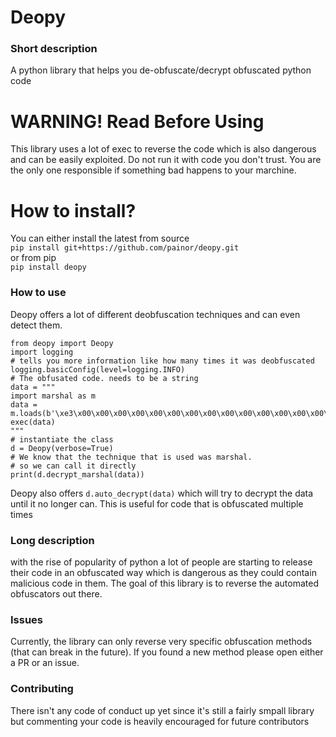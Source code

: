 # Deopy

### Short description
A python library that helps you de-obfuscate/decrypt obfuscated python code


# WARNING! Read Before Using

This library uses a lot of exec to reverse the code which is also dangerous and can be easily exploited. Do not run it with code you don't trust. You are the only one responsible if something bad happens to your marchine.

# How to install?
You can either install the latest from source <br> `pip install git+https://github.com/painor/deopy.git` <br> or from pip <br> `pip install deopy`

### How to use
Deopy offers a lot of different deobfuscation techniques and can even detect them. 
```
from deopy import Deopy
import logging
# tells you more information like how many times it was deobfuscated
logging.basicConfig(level=logging.INFO)
# The obfusated code. needs to be a string
data = """
import marshal as m
data = m.loads(b'\xe3\x00\x00\x00\x00\x00\x00\x00\x00\x00\x00\x00\x00\x00\x00\x00\x00\x03\x00\x00\x00@\x00\x00\x00s\x1a\x00\x00\x00e\x00d\x00\x83\x01D\x00]\x0cZ\x01e\x02e\x01\x83\x01\x01\x00q\x08d\x01S\x00)\x02\xe9d\x00\x00\x00N)\x03\xda\x05range\xda\x01i\xda\x05print\xa9\x00r\x05\x00\x00\x00r\x05\x00\x00\x00\xda\x06string\xda\x08<module>\x01\x00\x00\x00s\x02\x00\x00\x00\x0c\x01')
exec(data)
"""
# instantiate the class
d = Deopy(verbose=True)
# We know that the technique that is used was marshal.
# so we can call it directly
print(d.decrypt_marshal(data))

```
Deopy also offers `d.auto_decrypt(data)` which will try to decrypt the data until it no longer can. This is useful for code that is obfuscated multiple times

### Long description
with the rise of popularity of python a lot of people are starting to release their code in an obfuscated way which is dangerous as they could contain malicious code in them. The goal of this library is to reverse the automated obfuscators out there.


### Issues
Currently, the library can only reverse very specific obfuscation methods (that can break in the future). If you found a new method please open either a PR or an issue.

### Contributing
There isn't any code of conduct up yet since it's still a fairly smpall library but commenting your code is heavily encouraged for future contributors